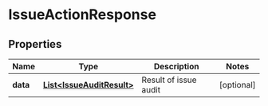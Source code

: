 
# IssueActionResponse

## Properties
Name | Type | Description | Notes
------------ | ------------- | ------------- | -------------
**data** | [**List&lt;IssueAuditResult&gt;**](IssueAuditResult.md) | Result of issue audit |  [optional]



